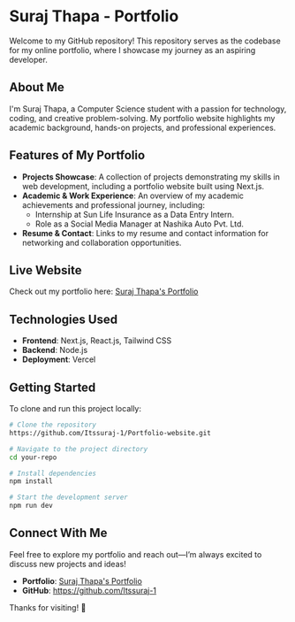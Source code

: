 # Suraj Thapa - Portfolio                                               
                            
Welcome to my GitHub repository! This repository serves as the codebase for my online portfolio, where I showcase my journey as an aspiring developer.                   
                                           
## About Me                                           
I'm Suraj Thapa, a Computer Science student with a passion for technology, coding, and creative problem-solving. My portfolio website highlights my academic background, hands-on projects, and professional experiences.                     
                    
## Features of My Portfolio                       
- **Projects Showcase**: A collection of projects demonstrating my skills in web development, including a portfolio website built using Next.js.           
- **Academic & Work Experience**: An overview of my academic achievements and professional journey, including:
  - Internship at Sun Life Insurance as a Data Entry Intern. 
  - Role as a Social Media Manager at Nashika Auto Pvt. Ltd.
- **Resume & Contact**: Links to my resume and contact information for networking and collaboration opportunities.

## Live Website
Check out my portfolio here: [Suraj Thapa's Portfolio](https://v0-suraj-portfolio-website.vercel.app/) 
## Technologies Used
- **Frontend**: Next.js, React.js, Tailwind CSS
- **Backend**: Node.js 
- **Deployment**: Vercel

## Getting Started  
To clone and run this project locally:  
```sh
# Clone the repository
https://github.com/Itssuraj-1/Portfolio-website.git

# Navigate to the project directory
cd your-repo

# Install dependencies
npm install

# Start the development server
npm run dev
```

## Connect With Me
Feel free to explore my portfolio and reach out—I’m always excited to discuss new projects and ideas!

- **Portfolio**: [Suraj Thapa's Portfolio](https://v0-suraj-portfolio-website.vercel.app/)
- **GitHub**: https://github.com/Itssuraj-1


Thanks for visiting! 🚀

